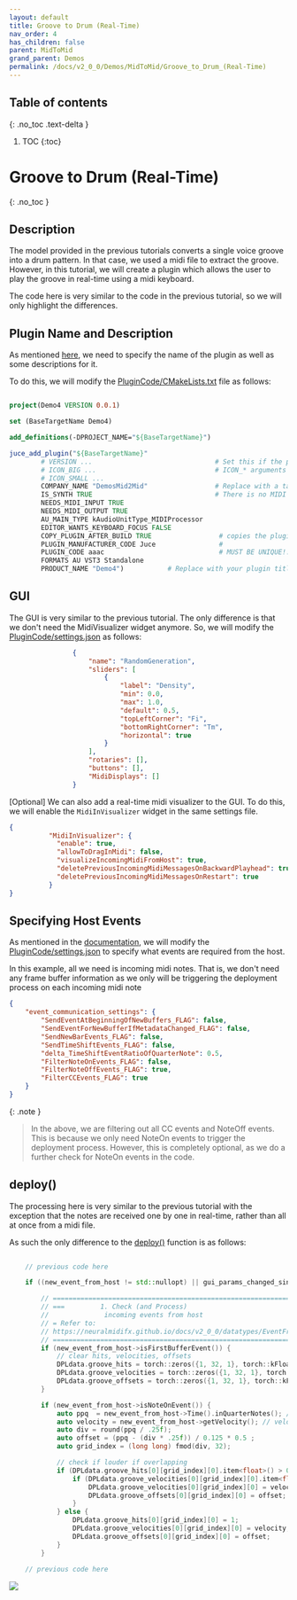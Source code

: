 ```yaml
---
layout: default
title: Groove to Drum (Real-Time)
nav_order: 4
has_children: false
parent: MidToMid
grand_parent: Demos
permalink: /docs/v2_0_0/Demos/MidToMid/Groove_to_Drum_(Real-Time)
---
```



## Table of contents
{: .no_toc .text-delta }

1. TOC
{:toc}

# Groove to Drum (Real-Time)
{: .no_toc }

## Description
The model provided in the previous tutorials converts a single voice groove into a drum pattern. In that case,
we used a midi file to extract the groove. However, in this tutorial, we will create a plugin which allows the user
to play the groove in real-time using a midi keyboard.

The code here is very similar to the code in the previous tutorial, so we will only highlight the differences.

## Plugin Name and Description
As mentioned [here](https://neuralmidifx.github.io/docs/v2_0_0/Installation#step-2-edit-plugin-name-and-description), 
we need to specify the name of the plugin as well as some descriptions for it.

To do this, we will modify the [PluginCode/CMakeLists.txt](https://github.com/neuralmidifx/Mid2Mid_Grv2DrmRT/blob/master/PluginCode/CMakeLists.txt) file as follows:

```cmake

project(Demo4 VERSION 0.0.1)

set (BaseTargetName Demo4)

add_definitions(-DPROJECT_NAME="${BaseTargetName}")

juce_add_plugin("${BaseTargetName}"
        # VERSION ...                               # Set this if the plugin version is different to the project version
        # ICON_BIG ...                              # ICON_* arguments specify a path to an image file to use as an icon for the Standalone
        # ICON_SMALL ...
        COMPANY_NAME "DemosMid2Mid"                 # Replace with a tag identifying your name
        IS_SYNTH TRUE                               # There is no MIDI vst3 plugin format, so we are going to assume a midi instrument plugin
        NEEDS_MIDI_INPUT TRUE
        NEEDS_MIDI_OUTPUT TRUE
        AU_MAIN_TYPE kAudioUnitType_MIDIProcessor
        EDITOR_WANTS_KEYBOARD_FOCUS FALSE
        COPY_PLUGIN_AFTER_BUILD TRUE                 # copies the plugin to user plugins folder so as to easily load in DAW
        PLUGIN_MANUFACTURER_CODE Juce                #
        PLUGIN_CODE aaac                             # MUST BE UNIQUE!! If similar to other plugins, conflicts will occur
        FORMATS AU VST3 Standalone
        PRODUCT_NAME "Demo4")           # Replace with your plugin title
```

## GUI

The GUI is very similar to the previous tutorial. The only difference is that we don't need the MidiVisualizer widget
anymore. So, we will modify the [PluginCode/settings.json](https://github.com/neuralmidifx/Mid2Mid_Grv2DrmRT/blob/master/PluginCode/settings.json)
as follows:

```json
                {
                    "name": "RandomGeneration",
                    "sliders": [
                        {
                            "label": "Density",
                            "min": 0.0,
                            "max": 1.0,
                            "default": 0.5,
                            "topLeftCorner": "Fi",
                            "bottomRightCorner": "Tm",
                            "horizontal": true
                        }
                    ],
                    "rotaries": [],
                    "buttons": [],
                    "MidiDisplays": []
                }
```

[Optional] We can also add a real-time midi visualizer to the GUI. To do this, we will enable the `MidiInVisualizer` widget
in the same settings file.

```json
{
          "MidiInVisualizer": {
            "enable": true,
            "allowToDragInMidi": false,
            "visualizeIncomingMidiFromHost": true,
            "deletePreviousIncomingMidiMessagesOnBackwardPlayhead": true,
            "deletePreviousIncomingMidiMessagesOnRestart": true
          }
}
```

## Specifying Host Events

As mentioned in the [documentation](https://neuralmidifx.github.io/docs/v2_0_0/DeploymentThread_DPL/SpecifyHostEvents),
we will modify the [PluginCode/settings.json](https://github.com/neuralmidifx/Mid2Mid_Grv2DrmRT/blob/master/PluginCode/settings.json)
to specify what events are required from the host.

In this example, all we need is incoming midi notes. That is, we don't need any frame buffer information as we only
will be triggering the deployment process on each incoming midi note

```json
{
    "event_communication_settings": {
        "SendEventAtBeginningOfNewBuffers_FLAG": false,
        "SendEventForNewBufferIfMetadataChanged_FLAG": false,
        "SendNewBarEvents_FLAG": false,
        "SendTimeShiftEvents_FLAG": false,
        "delta_TimeShiftEventRatioOfQuarterNote": 0.5,
        "FilterNoteOnEvents_FLAG": false,
        "FilterNoteOffEvents_FLAG": true,
        "FilterCCEvents_FLAG": true
    }
}
```

{: .note }
> In the above, we are filtering out all CC events and NoteOff events. This is because we only need NoteOn events to trigger
> the deployment process. However, this is completely optional, as we do a further check for NoteOn events in the code.


## deploy()

The processing here is very similar to the previous tutorial with the exception that the notes are received one by one
in real-time, rather than all at once from a midi file.

As such the only difference to the [deploy()](https://github.com/neuralmidifx/Mid2Mid_Grv2DrmRT/blob/master/PluginCode/Deploy.cpp) 
function is as follows:

```cpp
    
    // previous code here

    if ((new_event_from_host != std::nullopt) || gui_params_changed_since_last_call) {

        // =================================================================================
        // ===         1. Check (and Process)
        //              incoming events from host
        // = Refer to:
        // https://neuralmidifx.github.io/docs/v2_0_0/datatypes/EventFromHost
        // =================================================================================
        if (new_event_from_host->isFirstBufferEvent()) {
            // clear hits, velocities, offsets
            DPLdata.groove_hits = torch::zeros({1, 32, 1}, torch::kFloat32);
            DPLdata.groove_velocities = torch::zeros({1, 32, 1}, torch::kFloat32);
            DPLdata.groove_offsets = torch::zeros({1, 32, 1}, torch::kFloat32);
        }

        if (new_event_from_host->isNoteOnEvent()) {
            auto ppq  = new_event_from_host->Time().inQuarterNotes(); // time in ppq
            auto velocity = new_event_from_host->getVelocity(); // velocity
            auto div = round(ppq / .25f);
            auto offset = (ppq - (div * .25f)) / 0.125 * 0.5 ;
            auto grid_index = (long long) fmod(div, 32);

            // check if louder if overlapping
            if (DPLdata.groove_hits[0][grid_index][0].item<float>() > 0) {
                if (DPLdata.groove_velocities[0][grid_index][0].item<float>() < velocity) {
                    DPLdata.groove_velocities[0][grid_index][0] = velocity;
                    DPLdata.groove_offsets[0][grid_index][0] = offset;
                }
            } else {
                DPLdata.groove_hits[0][grid_index][0] = 1;
                DPLdata.groove_velocities[0][grid_index][0] = velocity;
                DPLdata.groove_offsets[0][grid_index][0] = offset;
            }
        }
    
    // previous code here
```

<img src="{{ site.baseurl }}/assets/gifs/demo4/final.gif">